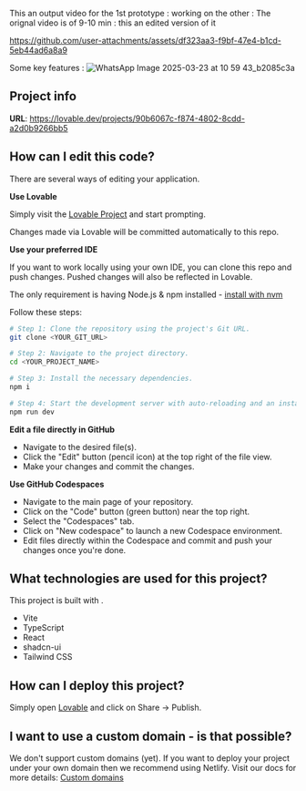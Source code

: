 This an output video for the 1st prototype : working on the other :
The orignal video is of 9-10 min : this an edited version of it


https://github.com/user-attachments/assets/df323aa3-f9bf-47e4-b1cd-5eb44ad6a8a9

Some key features : 
![WhatsApp Image 2025-03-23 at 10 59 43_b2085c3a](https://github.com/user-attachments/assets/922b907f-ad63-4b5b-bd2f-40681bc16659)

## Project info

**URL**: https://lovable.dev/projects/90b6067c-f874-4802-8cdd-a2d0b9266bb5

## How can I edit this code?

There are several ways of editing your application.

**Use Lovable**

Simply visit the [Lovable Project](https://lovable.dev/projects/90b6067c-f874-4802-8cdd-a2d0b9266bb5) and start prompting.

Changes made via Lovable will be committed automatically to this repo.

**Use your preferred IDE**

If you want to work locally using your own IDE, you can clone this repo and push changes. Pushed changes will also be reflected in Lovable.

The only requirement is having Node.js & npm installed - [install with nvm](https://github.com/nvm-sh/nvm#installing-and-updating)

Follow these steps:

```sh
# Step 1: Clone the repository using the project's Git URL.
git clone <YOUR_GIT_URL>

# Step 2: Navigate to the project directory.
cd <YOUR_PROJECT_NAME>

# Step 3: Install the necessary dependencies.
npm i

# Step 4: Start the development server with auto-reloading and an instant preview.
npm run dev
```

**Edit a file directly in GitHub**

- Navigate to the desired file(s).
- Click the "Edit" button (pencil icon) at the top right of the file view.
- Make your changes and commit the changes.

**Use GitHub Codespaces**

- Navigate to the main page of your repository.
- Click on the "Code" button (green button) near the top right.
- Select the "Codespaces" tab.
- Click on "New codespace" to launch a new Codespace environment.
- Edit files directly within the Codespace and commit and push your changes once you're done.

## What technologies are used for this project?

This project is built with .

- Vite
- TypeScript
- React
- shadcn-ui
- Tailwind CSS

## How can I deploy this project?

Simply open [Lovable](https://lovable.dev/projects/90b6067c-f874-4802-8cdd-a2d0b9266bb5) and click on Share -> Publish.

## I want to use a custom domain - is that possible?

We don't support custom domains (yet). If you want to deploy your project under your own domain then we recommend using Netlify. Visit our docs for more details: [Custom domains](https://docs.lovable.dev/tips-tricks/custom-domain/)
